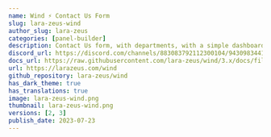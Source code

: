 ```yaml
---
name: Wind ⚡️ Contact Us Form
slug: lara-zeus-wind
author_slug: lara-zeus
categories: [panel-builder]
description: Contact Us form, with departments, with a simple dashboard and frontend page to get you up and running easily.
discord_url: https://discord.com/channels/883083792112300104/943098344174141460
docs_url: https://raw.githubusercontent.com/lara-zeus/wind/3.x/docs/filament.md
url: https://larazeus.com/wind
github_repository: lara-zeus/wind
has_dark_theme: true
has_translations: true
image: lara-zeus-wind.png
thumbnail: lara-zeus-wind.png
versions: [2, 3]
publish_date: 2023-07-23
---
```

